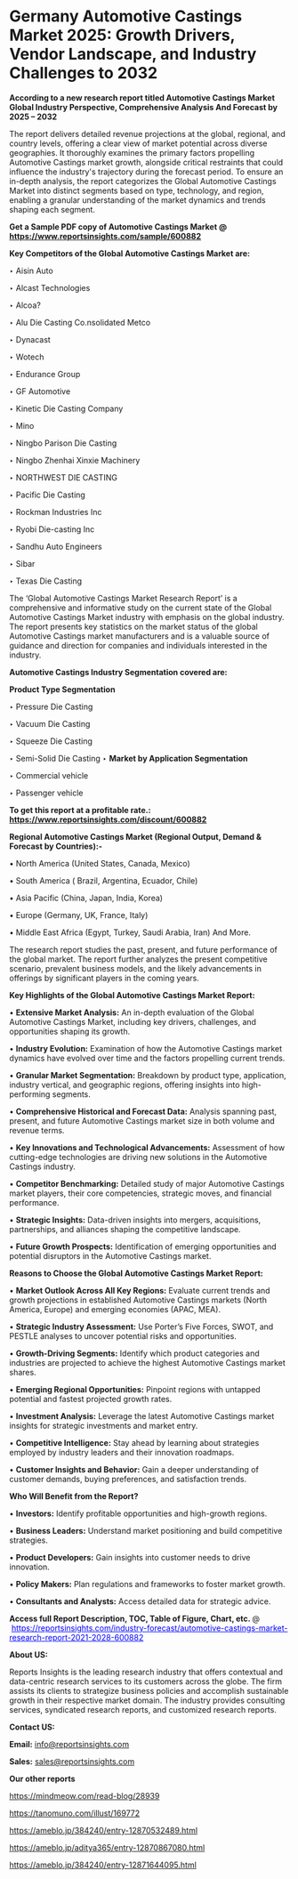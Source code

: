 # Germany Automotive Castings Market 2025: Growth Drivers, Vendor Landscape, and Industry Challenges to 2032

<strong>According to a new research report titled Automotive Castings Market Global Industry Perspective, Comprehensive Analysis And Forecast by 2025 – 2032</strong>

The report delivers detailed revenue projections at the global, regional, and country levels, offering a clear view of market potential across diverse geographies. It thoroughly examines the primary factors propelling Automotive Castings market growth, alongside critical restraints that could influence the industry's trajectory during the forecast period. To ensure an in-depth analysis, the report categorizes the Global Automotive Castings Market into distinct segments based on type, technology, and region, enabling a granular understanding of the market dynamics and trends shaping each segment.

<strong>Get a Sample PDF copy of Automotive Castings Market </strong><strong>@<a href=https://www.reportsinsights.com/sample/600882 style=color:#0000ff;> https://www.reportsinsights.com/sample/600882</a></strong></font>

<strong>Key Competitors of the Global Automotive Castings Market are:</strong>

‣ Aisin Auto

‣ Alcast Technologies

‣ Alcoa?

‣ Alu Die Casting
 Co.nsolidated Metco

‣ Dynacast

‣ Wotech

‣ Endurance Group

‣ GF Automotive

‣ Kinetic Die Casting Company

‣ Mino

‣ Ningbo Parison Die Casting

‣ Ningbo Zhenhai Xinxie Machinery

‣ NORTHWEST DIE CASTING

‣ Pacific Die Casting

‣ Rockman Industries Inc

‣ Ryobi Die-casting Inc

‣ Sandhu Auto Engineers

‣ Sibar

‣ Texas Die Casting

The ‘Global Automotive Castings Market Research Report’ is a comprehensive and informative study on the current state of the Global Automotive Castings Market industry with emphasis on the global industry. The report presents key statistics on the market status of the global Automotive Castings market manufacturers and is a valuable source of guidance and direction for companies and individuals interested in the industry.

<strong>Automotive Castings Industry Segmentation covered are:</strong>

<strong>Product Type Segmentation</strong>

‣ Pressure Die Casting

‣ Vacuum Die Casting

‣ Squeeze Die Casting

‣ Semi-Solid Die Casting
‣ 
<strong>Market by Application Segmentation</strong>

‣ Commercial vehicle

‣ Passenger vehicle

<strong>To get this report at a profitable rate.: <a href=https://www.reportsinsights.com/discount/600882 style=color:#0000ff;>https://www.reportsinsights.com/discount/600882</a></strong></font>

<strong>Regional Automotive Castings Market (Regional Output, Demand &amp; Forecast by Countries):-</strong>

• North America (United States, Canada, Mexico)

• South America ( Brazil, Argentina, Ecuador, Chile)

• Asia Pacific (China, Japan, India, Korea)

• Europe (Germany, UK, France, Italy)

• Middle East Africa (Egypt, Turkey, Saudi Arabia, Iran) And More.

The research report studies the past, present, and future performance of the global market. The report further analyzes the present competitive scenario, prevalent business models, and the likely advancements in offerings by significant players in the coming years.

<strong>Key Highlights of the Global Automotive Castings Market Report:</strong>

• <strong>Extensive Market Analysis:</strong> An in-depth evaluation of the Global Automotive Castings Market, including key drivers, challenges, and opportunities shaping its growth.

• <strong>Industry Evolution:</strong> Examination of how the Automotive Castings market dynamics have evolved over time and the factors propelling current trends.

• <strong>Granular Market Segmentation:</strong> Breakdown by product type, application, industry vertical, and geographic regions, offering insights into high-performing segments.

• <strong>Comprehensive Historical and Forecast Data:</strong> Analysis spanning past, present, and future Automotive Castings market size in both volume and revenue terms.

• <strong>Key Innovations and Technological Advancements:</strong> Assessment of how cutting-edge technologies are driving new solutions in the Automotive Castings industry.

• <strong>Competitor Benchmarking:</strong> Detailed study of major Automotive Castings market players, their core competencies, strategic moves, and financial performance.

• <strong>Strategic Insights:</strong> Data-driven insights into mergers, acquisitions, partnerships, and alliances shaping the competitive landscape.

• <strong>Future Growth Prospects:</strong> Identification of emerging opportunities and potential disruptors in the Automotive Castings market.

<strong>Reasons to Choose the Global Automotive Castings Market Report:</strong>

• <strong>Market Outlook Across All Key Regions:</strong> Evaluate current trends and growth projections in established Automotive Castings markets (North America, Europe) and emerging economies (APAC, MEA).

• <strong>Strategic Industry Assessment:</strong> Use Porter’s Five Forces, SWOT, and PESTLE analyses to uncover potential risks and opportunities.

• <strong>Growth-Driving Segments:</strong> Identify which product categories and industries are projected to achieve the highest Automotive Castings market shares.

• <strong>Emerging Regional Opportunities:</strong> Pinpoint regions with untapped potential and fastest projected growth rates.

• <strong>Investment Analysis:</strong> Leverage the latest Automotive Castings market insights for strategic investments and market entry.

• <strong>Competitive Intelligence:</strong> Stay ahead by learning about strategies employed by industry leaders and their innovation roadmaps.

• <strong>Customer Insights and Behavior:</strong> Gain a deeper understanding of customer demands, buying preferences, and satisfaction trends.

<strong>Who Will Benefit from the Report?</strong>

• <strong>Investors:</strong> Identify profitable opportunities and high-growth regions.

• <strong>Business Leaders:</strong> Understand market positioning and build competitive strategies.

• <strong>Product Developers:</strong> Gain insights into customer needs to drive innovation.

• <strong>Policy Makers:</strong> Plan regulations and frameworks to foster market growth.

• <strong>Consultants and Analysts:</strong> Access detailed data for strategic advice.
</ul>
<strong>Access full Report Description, TOC, Table of Figure, Chart, etc. </strong>@  <a href=https://reportsinsights.com/industry-forecast/automotive-castings-market-research-report-2021-2028-600882 style=color:#0000ff;>https://reportsinsights.com/industry-forecast/automotive-castings-market-research-report-2021-2028-600882</a></font>

<strong><strong>About US</strong>:</strong>

Reports Insights is the leading research industry that offers contextual and data-centric research services to its customers across the globe. The firm assists its clients to strategize business policies and accomplish sustainable growth in their respective market domain. The industry provides consulting services, syndicated research reports, and customized research reports.

<strong>Contact US:</strong>

<p class=""""><b>Email:</b> <a href=mailto:info@reportsinsights.com>info@reportsinsights.com</a></p>
<p class=""""><b>Sales:</b> <a href=mailto:sales@reportsinsights.com>sales@reportsinsights.com</a></p>

<strong>Our other reports</strong>

<a href=https://mindmeow.com/read-blog/28939>https://mindmeow.com/read-blog/28939</a>

<a href=https://tanomuno.com/illust/169772>https://tanomuno.com/illust/169772</a>

<a href=https://ameblo.jp/384240/entry-12870532489.html>https://ameblo.jp/384240/entry-12870532489.html</a>

<a href=https://ameblo.jp/aditya365/entry-12870867080.html>https://ameblo.jp/aditya365/entry-12870867080.html</a>

<a href=https://ameblo.jp/384240/entry-12871644095.html>https://ameblo.jp/384240/entry-12871644095.html</a>
